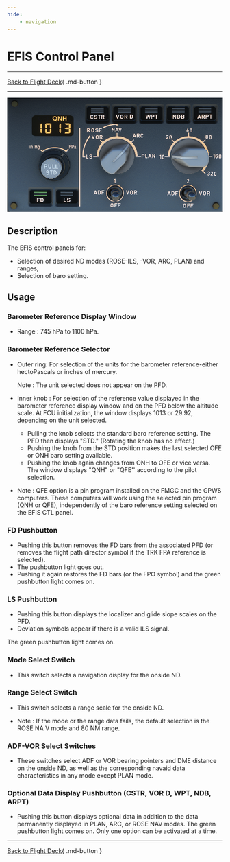 ```yaml
---
hide:
    - navigation
---
```


# EFIS Control Panel

---

[Back to Flight Deck](../flight-deck.md){ .md-button }

---

![EFIS Control](../../assets/a32nx-briefing/glareshield/EFIS-Control.png "EFIS Control")

## Description

The EFIS control panels for:

- Selection of desired ND modes (ROSE-ILS, -VOR, ARC, PLAN) and ranges,
- Selection of baro setting.

## Usage

### Barometer Reference Display Window

- Range : 745 hPa to 1100 hPa.

### Barometer Reference Selector

- Outer ring: For selection of the units for the barometer reference-either hectoPascals or inches of mercury.

    Note : The unit selected does not appear on the PFD.

- Inner knob : For selection of the reference value displayed in the barometer reference display window and on the PFD below the altitude scale. At FCU initialization, the window displays 1013 or 29.92, depending on the unit selected.

    - Pulling the knob selects the standard baro reference setting. The PFD then displays "STD." (Rotating the knob has no effect.)
    - Pushing the knob from the STD position makes the last selected OFE or ONH baro setting available.
    - Pushing the knob again changes from ONH to OFE or vice versa. The window displays "QNH" or "QFE'' according to the pilot selection.

- Note : QFE option is a pin program installed on the FMGC and the GPWS computers. These computers will work using the selected pin program (QNH or QFE), independently of the baro reference setting selected on the EFIS CTL panel.

###  FD Pushbutton

- Pushing this button removes the FD bars from the associated PFD (or removes the flight path director symbol if the TRK FPA reference is selected).
- The pushbutton light goes out.
- Pushing it again restores the FD bars (or the FPO symbol) and the green pushbutton light comes on.

###  LS Pushbutton

- Pushing this button displays the localizer and glide slope scales on the PFD.
- Deviation symbols appear if there is a valid ILS signal.

The green pushbutton light comes on.

### Mode Select Switch

- This switch selects a navigation display for the onside ND.

### Range Select Switch

- This switch selects a range scale for the onside ND.

- Note : If the mode or the range data fails, the default selection is the ROSE NA V mode and 80 NM range.

### ADF-VOR Select Switches

- These switches select ADF or VOR bearing pointers and DME distance on the onside ND, as well as the corresponding navaid data characteristics in any mode except PLAN mode.

### Optional Data Display Pushbutton (CSTR, VOR D, WPT, NDB, ARPT)

- Pushing this button displays optional data in addition to the data permanently displayed in PLAN, ARC, or ROSE NAV modes. The green pushbutton light comes on. Only one option can be activated at a time.

---

[Back to Flight Deck](../flight-deck.md){ .md-button }

